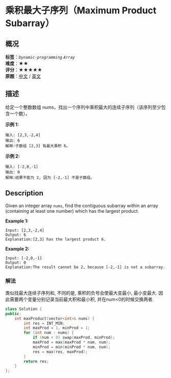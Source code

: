 # 乘积最大子序列（Maximum Product Subarray）
## 概况
**标签**：*`Dynamic-programming`*  *`Array`*<br>
**难度**：★★<br>
**评分**：★★★★★<br>
**原题**：[中文](https://leetcode-cn.com/problems/maximum-product-subarray) / [英文](https://leetcode.com/problems/maximum-product-subarray)
## 描述

给定一个整数数组 nums，找出一个序列中乘积最大的连续子序列（该序列至少包含一个数）。



**示例 1:**

```
输入: [2,3,-2,4]
输出: 6
解释:子数组 [2,3] 有最大乘积 6。
```





**示例 2:**

```
输入: [-2,0,-1]
输出: 0
解释:结果不能为 2, 因为 [-2,-1] 不是子数组。

```



## Description

Given an integer array `nums`, find the contiguous subarray within an array (containing at least one number) which has the largest product.



**Example 1:**

```
Input: [2,3,-2,4]
Output: 6
Explanation:[2,3] has the largest product 6.
```





**Example 2:**

```
Input: [-2,0,-1]
Output: 0
Explanation:The result cannot be 2, because [-2,-1] is not a subarray.
```



### 解法
类似找最大连续子序列和, 不同的是, 乘积的负号会使最大变最小, 最小变最大. 因此需要两个变量分别记录当前最大积和最小积, 并在num<0的时候交换两者.
```c++
class Solution {
public:
    int maxProduct(vector<int>& nums) {
        int res = INT_MIN;
        int maxProd = 1, minProd = 1;
        for (int num : nums) {
            if (num < 0) swap(maxProd, minProd);
            maxProd = max(maxProd * num, num);
            minProd = min(minProd * num, num);
            res = max(res, maxProd);
        }
        return res;
    }
};
```